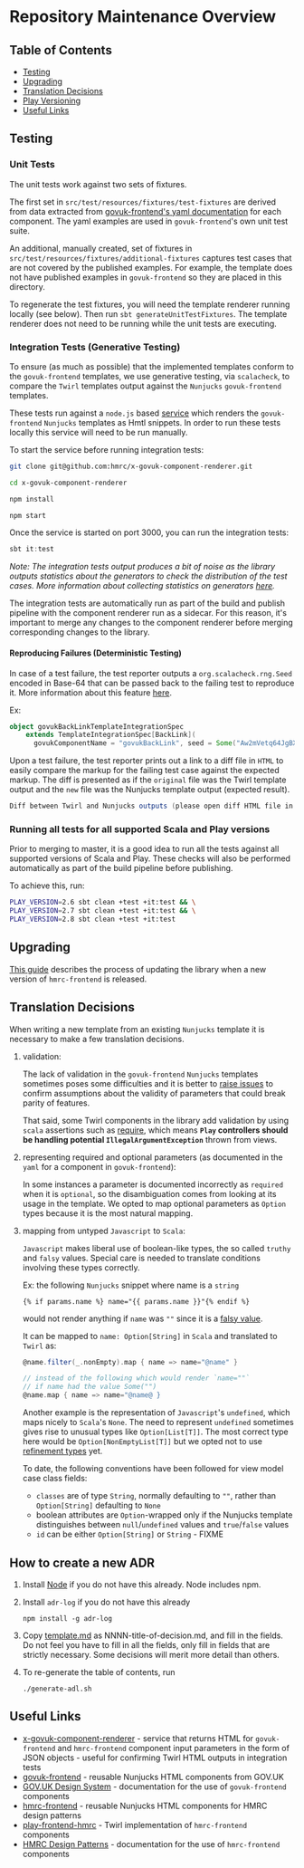 # Repository Maintenance Overview

## Table of Contents

- [Testing](#testing)
- [Upgrading](#upgrading)
- [Translation Decisions](#translation-decisions)
- [Play Versioning](#play-versioning)
- [Useful Links](#useful-links)

## Testing

### Unit Tests

The unit tests work against two sets of fixtures. 

The first set in `src/test/resources/fixtures/test-fixtures` are derived from data extracted 
from [govuk-frontend's yaml documentation](https://github.com/alphagov/govuk-frontend/blob/master/src/govuk/components/button/button.yaml)
for each component. The yaml examples are used in `govuk-frontend`'s own unit test suite.

An additional, manually created, set of fixtures in `src/test/resources/fixtures/additional-fixtures` captures test
cases that are not covered by the published examples. For example, the template does
not have published examples in `govuk-frontend` so they are placed in this directory.

To regenerate the test fixtures, you will need the template renderer running locally (see below). 
Then run ```sbt generateUnitTestFixtures```. The template renderer does not need to be running while the unit
tests are executing.

### Integration Tests (Generative Testing)

To ensure (as much as possible) that the implemented templates conform to the `govuk-frontend` templates, we use generative
testing, via `scalacheck`, to compare the `Twirl` templates output against the `Nunjucks` `govuk-frontend` templates.
 
These tests run against a `node.js` based [service](https://github.com/hmrc/x-govuk-component-renderer) which renders the `govuk-frontend` `Nunjucks` templates as Hmtl snippets.
In order to run these tests locally this service will need to be run manually. 

To start the service before running integration tests:
```bash
git clone git@github.com:hmrc/x-govuk-component-renderer.git

cd x-govuk-component-renderer

npm install

npm start
```

Once the service is started on port 3000, you can run the integration tests:
```sbt
sbt it:test
```

_Note: The integration tests output produces a bit of noise as the library outputs statistics about the generators to check
the distribution of the test cases. More information about collecting statistics on generators [here](https://github.com/typelevel/scalacheck/blob/master/doc/UserGuide.md#collecting-generated-test-data)._

The integration tests are automatically run as part of the build and publish pipeline with the component renderer 
run as a sidecar. For this reason, it's important to merge any changes to the component renderer before merging corresponding
changes to the library.

#### Reproducing Failures (Deterministic Testing)
In case of a test failure, the test reporter outputs a `org.scalacheck.rng.Seed` encoded in Base-64 that can be passed back to the failing test to reproduce it.
More information about this feature [here](https://gist.github.com/non/aeef5824b3f681b9cfc141437b16b014).

Ex:
```scala
object govukBackLinkTemplateIntegrationSpec
    extends TemplateIntegrationSpec[BackLink](
      govukComponentName = "govukBackLink", seed = Some("Aw2mVetq64JgBXG2hsqNSIwFnYLc0798R7Ey9XIZr6M=")) // pass the seed and re-run
```

Upon a test failure, the test reporter prints out a link to a diff file in `HTML` to easily compare the
markup for the failing test case against the expected markup. The diff is presented as if the `original` file was
the Twirl template output and the `new` file was the Nunjucks template output (expected result). 

```scala
Diff between Twirl and Nunjucks outputs (please open diff HTML file in a browser): file:///Users/foo/dev/hmrc/play-frontend-govuk/target/govukBackLink-diff-2b99bb2a-98d4-48dc-8088-06bfe3008021.html
```

### Running all tests for all supported Scala and Play versions

Prior to merging to master, it is a good idea to run all the tests against all supported versions of Scala and Play.
These checks will also be performed automatically as part of the build pipeline before publishing.

To achieve this, run:

```bash
PLAY_VERSION=2.6 sbt clean +test +it:test && \
PLAY_VERSION=2.7 sbt clean +test +it:test && \
PLAY_VERSION=2.8 sbt clean +test +it:test
```

## Upgrading

[This guide](/docs/maintainers/upgrading.md) describes the process of updating the library when a new version of `hmrc-frontend` is released. 

## Translation Decisions

When writing a new template from an existing `Nunjucks` template it is necessary to make a few translation decisions.

1. validation:

   The lack of validation in the `govuk-frontend` `Nunjucks` templates sometimes poses some difficulties and it is better to
   [raise issues](https://github.com/alphagov/govuk-frontend/issues/1557) to confirm assumptions about the validity of parameters
   that could break parity of features.
  
   That said, some Twirl components in the library add validation by using `scala` assertions such as 
   [require](https://www.scala-lang.org/api/current/scala/Predef$.html#require(requirement:Boolean,message:=%3EAny):Unit),
   which means **`Play` controllers should be handling potential `IllegalArgumentException`** thrown from views.

1. representing required and optional parameters (as documented in the `yaml` for a component in `govuk-frontend`):
   
   In some instances a parameter is documented incorrectly as `required` when it is `optional`, so the disambiguation comes
   from looking at its usage in the template.
   We opted to map optional parameters as `Option` types because it is the most natural mapping.
   
1. mapping from untyped `Javascript` to `Scala`:

   `Javascript` makes liberal use of boolean-like types, the so called `truthy` and `falsy` values.
   Special care is needed to translate conditions involving these types correctly.
   
   Ex: the following `Nunjucks` snippet where name is a `string` 
   
   ```nunjucks
   {% if params.name %} name="{{ params.name }}"{% endif %}
   ``` 
   
   would not render anything if `name` was `""` since it is a [falsy value](https://developer.mozilla.org/en-US/docs/Glossary/Falsy).
    
    It can be mapped to `name: Option[String]` in `Scala` and translated to `Twirl` as: 
   ```scala
   @name.filter(_.nonEmpty).map { name => name="@name" }
   
   // instead of the following which would render `name=""` 
   // if name had the value Some("")
   @name.map { name => name="@name@ }
   ```
   
   Another example is the representation of `Javascript`'s `undefined`, which maps nicely to `Scala`'s `None`.
   The need to represent `undefined`  sometimes gives rise to unusual types like `Option[List[T]]`.
   The most correct type here would be `Option[NonEmptyList[T]]` but we opted not to use [refinement types](https://github.com/fthomas/refined) yet.
   
   To date, the following conventions have been followed for view model case class fields:
   
   * `classes` are of type `String`, normally defaulting to `""`, rather than `Option[String]` defaulting to `None`
   * boolean attributes are `Option`-wrapped only if the Nunjucks template distinguishes between `null`/`undefined` 
     values and `true`/`false` values
   * `id` can be either `Option[String]` or `String` - FIXME
   
## How to create a new ADR

1. Install [Node](https://nodejs.org/en/download/) if you do not have this already. Node includes
   npm.

1. Install `adr-log` if you do not have this already

    ```shell script
    npm install -g adr-log
    ```

1. Copy [template.md](adr/template.md) as NNNN-title-of-decision.md, and fill
   in the fields. Do not feel you have to fill in all the fields, only fill in fields
   that are strictly necessary. Some decisions will merit more detail than others.

1. To re-generate the table of contents, run

    ```shell script
    ./generate-adl.sh

## Useful Links
- [x-govuk-component-renderer](https://github.com/hmrc/x-govuk-component-renderer) - service that returns HTML for `govuk-frontend` and `hmrc-frontend` component input parameters in the form of JSON objects - useful for confirming Twirl HTML outputs in integration tests
- [govuk-frontend](https://github.com/alphagov/govuk-frontend/) - reusable Nunjucks HTML components from GOV.UK
- [GOV.UK Design System](https://design-system.service.gov.uk/components/) - documentation for the use of `govuk-frontend` components
- [hmrc-frontend](https://github.com/hmrc/hmrc-frontend/) - reusable Nunjucks HTML components for HMRC design patterns
- [play-frontend-hmrc](https://github.com/hmrc/play-frontend-hmrc/) - Twirl implementation of `hmrc-frontend` components
- [HMRC Design Patterns](https://design.tax.service.gov.uk/hmrc-design-patterns/) - documentation for the use of `hmrc-frontend` components
